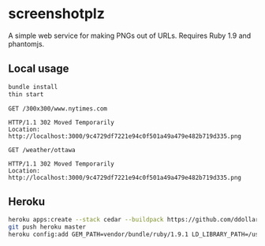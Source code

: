 # screenshotplz

A simple web service for making PNGs out of URLs. Requires Ruby 1.9 and
phantomjs.


## Local usage

```sh
bundle install
thin start
```

```
GET /300x300/www.nytimes.com

HTTP/1.1 302 Moved Temporarily
Location: http://localhost:3000/9c4729df7221e94c0f501a49a479e482b719d335.png
```

```
GET /weather/ottawa

HTTP/1.1 302 Moved Temporarily
Location: http://localhost:3000/9c4729df7221e94c0f501a49a479e482b719d335.png
```

## Heroku

```sh
heroku apps:create --stack cedar --buildpack https://github.com/ddollar/heroku-buildpack-multi.git
git push heroku master
heroku config:add GEM_PATH=vendor/bundle/ruby/1.9.1 LD_LIBRARY_PATH=/usr/local/lib:/usr/lib:/lib:/app/vendor/phantomjs/lib PATH=bin:vendor/bundle/ruby/1.9.1/bin:/usr/local/bin:/usr/bin:/bin:/app/vendor/phantomjs/bin RACK_ENV=production
```
